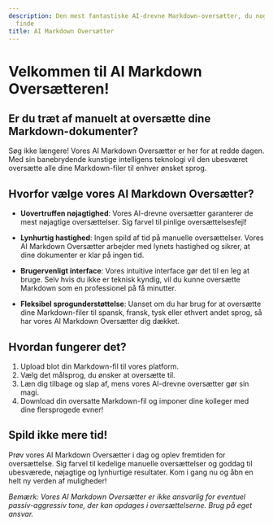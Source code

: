 ```yaml
---
description: Den mest fantastiske AI-drevne Markdown-oversætter, du nogensinde vil
  finde
title: AI Markdown Oversætter
---
```


# Velkommen til AI Markdown Oversætteren!

## Er du træt af manuelt at oversætte dine Markdown-dokumenter?

Søg ikke længere! Vores AI Markdown Oversætter er her for at redde dagen. Med sin banebrydende kunstige intelligens teknologi vil den ubesværet oversætte alle dine Markdown-filer til enhver ønsket sprog.

## Hvorfor vælge vores AI Markdown Oversætter?

- **Uovertruffen nøjagtighed**: Vores AI-drevne oversætter garanterer de mest nøjagtige oversættelser. Sig farvel til pinlige oversættelsesfejl!

- **Lynhurtig hastighed**: Ingen spild af tid på manuelle oversættelser. Vores AI Markdown Oversætter arbejder med lynets hastighed og sikrer, at dine dokumenter er klar på ingen tid.

- **Brugervenligt interface**: Vores intuitive interface gør det til en leg at bruge. Selv hvis du ikke er teknisk kyndig, vil du kunne oversætte Markdown som en professionel på få minutter.

- **Fleksibel sprogunderstøttelse**: Uanset om du har brug for at oversætte dine Markdown-filer til spansk, fransk, tysk eller ethvert andet sprog, så har vores AI Markdown Oversætter dig dækket.

## Hvordan fungerer det?

1. Upload blot din Markdown-fil til vores platform.
2. Vælg det målsprog, du ønsker at oversætte til.
3. Læn dig tilbage og slap af, mens vores AI-drevne oversætter gør sin magi.
4. Download din oversatte Markdown-fil og imponer dine kolleger med dine flersprogede evner!

## Spild ikke mere tid!

Prøv vores AI Markdown Oversætter i dag og oplev fremtiden for oversættelse. Sig farvel til kedelige manuelle oversættelser og goddag til ubesværede, nøjagtige og lynhurtige resultater. Kom i gang nu og åbn en helt ny verden af muligheder!

*Bemærk: Vores AI Markdown Oversætter er ikke ansvarlig for eventuel passiv-aggressiv tone, der kan opdages i oversættelserne. Brug på eget ansvar.*